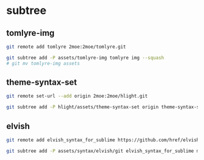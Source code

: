 # subtree

## tomlyre-img

```sh
git remote add tomlyre 2moe:2moe/tomlyre.git

git subtree add -P assets/tomlyre-img tomlyre img --squash
# git mv tomlyre-img assets
```

## theme-syntax-set

```sh
git remote set-url --add origin 2moe:2moe/hlight.git

git subtree add -P hlight/assets/theme-syntax-set origin theme-syntax-set --squash
```

## elvish

```sh
git remote add elvish_syntax_for_sublime https://github.com/href/elvish_syntax_for_sublime.git

git subtree add -P assets/syntax/elvish/git elvish_syntax_for_sublime master --squash
```

<!--
## powershell

```sh
git remote add pwsh_syntax https://github.com/PowerShell/EditorSyntax

git subtree add -P assets/syntax/powershell/git pwsh_syntax master --squash
```

## sublime

```sh
git remote add sublimehq https://github.com/sublimehq/Packages
git subtree add -P assets/syntax/sublime/git sublimehq 759d6eed9b4beed87e602a23303a121c3a6c2fb3 --squash
```
-->
